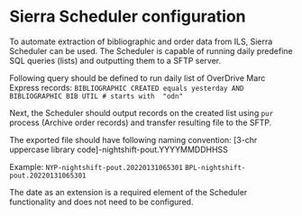 # Sierra Scheduler configuration

To automate extraction of bibliographic and order data from ILS, Sierra Scheduler can be used.
The Scheduler is capable of running daily predefine SQL queries (lists) and outputting them to a SFTP server.

Following query should be defined to run daily list of OverDrive Marc Express records:
`BIBLIOGRAPHIC CREATED equals yesterday AND BIBLIOGRAPHIC BIB UTIL # starts with  "odn"`

Next, the Scheduler should output records on the created list using `pur` process (Archive order records) and transfer resulting file to the SFTP.

The exported file should have following naming convention: 
[3-chr uppercase library code]-nightshift-pout.YYYYMMDDHHSS

Example:
`NYP-nightshift-pout.20220131065301`
`BPL-nightshift-pout.20220131065301`

The date as an extension is a required element of the Scheduler functionality and does not need to be configured.